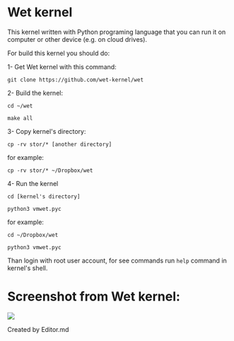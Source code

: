 # Wet kernel

This kernel written with Python programing language that you can run it on computer or other device (e.g. on cloud drives).

For build this kernel you should do:

1- Get Wet kernel with this command:

`git clone https://github.com/wet-kernel/wet`

2- Build the kernel:

`cd ~/wet`

`make all`

3- Copy kernel's directory:

`cp -rv stor/* [another directory]`

for example:

`cp -rv stor/* ~/Dropbox/wet`

4- Run the kernel

`cd [kernel's directory]`

`python3 vmwet.pyc`

for example:

`cd ~/Dropbox/wet`

`python3 vmwet.pyc`

Than login with root user account, for see commands run `help` command in kernel's shell.

 # Screenshot from Wet kernel:
![](https://github.com/wet-kernel/wet/blob/master/screenshot.png)


Created by Editor.md
